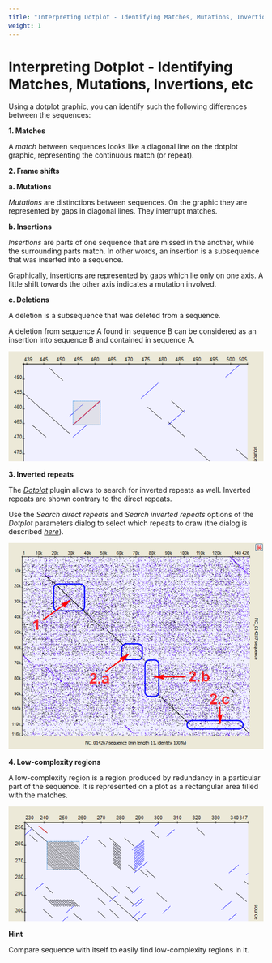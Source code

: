 ```yaml
---
title: "Interpreting Dotplot - Identifying Matches, Mutations, Invertions, etc"
weight: 1
---
```



# Interpreting Dotplot - Identifying Matches, Mutations, Invertions, etc

Using a dotplot graphic, you can identify such the following differences between the sequences:

**1\. Matches**

A _match_ between sequences looks like a diagonal line on the dotplot graphic, representing the continuous match (or repeat).

**2\. Frame shifts**

**a. Mutations**

_Mutations_ are distinctions between sequences. On the graphic they are represented by gaps in diagonal lines. They interrupt matches.

**b. Insertions**

_Insertions_ are parts of one sequence that are missed in the another, while the surrounding parts match. In other words, an insertion is a subsequence that was inserted into a sequence.

Graphically, insertions are represented by gaps which lie only on one axis. A little shift towards the other axis indicates a mutation involved.

**c. Deletions**

A deletion is a subsequence that was deleted from a sequence.

A deletion from sequence A found in sequence B can be considered as an insertion into sequence B and contained in sequence A.


![](/images/65929597/65929598.png)

**3\. Inverted repeats**

The [_Dotplot_](dotplot.md) plugin allows to search for inverted repeats as well. Inverted repeats are shown contrary to the direct repeats.

Use the _Search direct repeats_ and _Search inverted repeats_ options of the _Dotplot_ parameters dialog to select which repeats to draw (the dialog is described [_here_](http://ugene.unipro.ru/documentation/manual/sequence_view_extensions/dotplot/create_a_dotplot.html#create-a-dotplot)).


![](/images/65929597/65929599.png)

**4\. Low-complexity regions**

A low-complexity region is a region produced by redundancy in a particular part of the sequence. It is represented on a plot as a rectangular area filled with the matches.


![](/images/65929597/65929600.png)

**Hint**

Compare sequence with itself to easily find low-complexity regions in it.
